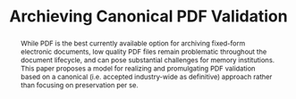 ---
abstract: 'While PDF is the best currently available option for archiving fixed-form
  electronic documents, low quality PDF files remain problematic throughout the document
  lifecycle, and can pose substantial challenges for memory institutions.


  This paper proposes a model for realizing and promulgating PDF validation based
  on a canonical (i.e. accepted industry-wide as definitive) approach rather than
  focusing on preservation per se.  '
creators:
- Johnson, Duff
date: null
document_url: https://services.phaidra.univie.ac.at/api/object/o:378070/download
grand_parent: iPRES
institutions: []
keywords:
- pdf
- pdf/a
- software
- validation
- standard
- canonical
- adoption
landing_page_url: https://phaidra.univie.ac.at/o:378070
language: eng
layout: publication
license: CC BY-NC-SA 3.0 AT
notes_url: null
parent: iPRES 2014
publication_type: paper
size: 231856
slides_url: null
source_name: iPRES
stream_url: null
title: Archieving Canonical PDF Validation
year: 2014
---